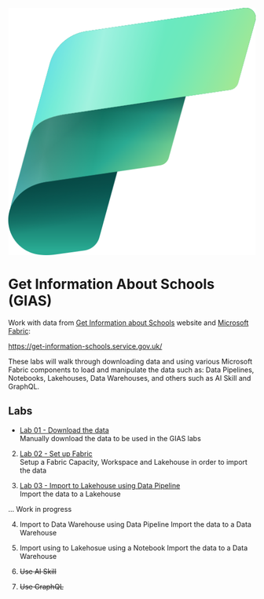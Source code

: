 ![Fabric](images/Fabric_256.svg)

# Get Information About Schools (GIAS)
Work with data from [Get Information about Schools](https://get-information-schools.service.gov.uk/) website and [Microsoft Fabric](https://learn.microsoft.com/en-us/fabric/get-started/microsoft-fabric-overview):

https://get-information-schools.service.gov.uk/

These labs will walk through downloading data and using various Microsoft Fabric components to load and manipulate the data such as: Data Pipelines, Notebooks, Lakehouses, Data Warehouses, and others such as AI Skill and GraphQL.


## Labs

- [Lab 01 - Download the data](labs/lab01/lab01.md)  
Manually download the data to be used in the GIAS labs

2. [Lab 02 - Set up Fabric](labs/lab02/lab02.md)  
Setup a Fabric Capacity, Workspace and Lakehouse in order to import the data

3. [Lab 03 - Import to Lakehouse using Data Pipeline](labs/lab03/lab03.md)  
Import the data to a Lakehouse

...
Work in progress

4. Import to Data Warehouse using Data Pipeline
Import the data to a Data Warehouse

5. Import using to Lakehosue using a Notebook
Import the data to a Data Warehouse

98. ~~Use AI Skill~~
99. ~~Use GraphQL~~